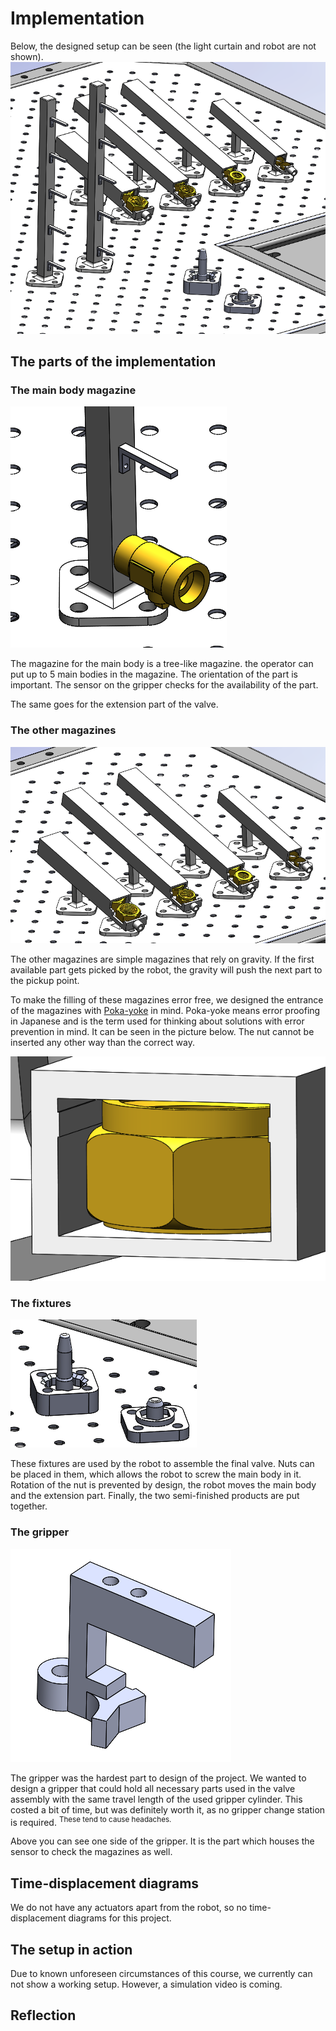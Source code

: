 # Implementation
Below, the designed setup can be seen (the light curtain and robot are not shown).
![Set up](../images/setup.png)

## The parts of the implementation
### The main body magazine
![Main body diagram](../images/mag_main_body.png)

The magazine for the main body is a tree-like magazine. the operator can put up to 5 main bodies in the magazine. The orientation of the part is important. The sensor on the gripper checks for the availability of the part.

The same goes for the extension part of the valve.

### The other magazines
![The other magainzes](../images/mag_other.png)

The other magazines are simple magazines that rely on gravity. If the first available part gets picked by the robot, the gravity will push the next part to the pickup point.

To make the filling of these magazines error free, we designed the entrance of the magazines with [Poka-yoke](https://en.wikipedia.org/wiki/Poka-yoke) in mind. Poka-yoke means error proofing in Japanese and is the term used for thinking about solutions with error prevention in mind. It can be seen in the picture below. The nut cannot be inserted any other way than the correct way.

![Poka yoke](../images/mag_other_py.png)

### The fixtures
![The fixtures](../images/fixtures.png)

These fixtures are used by the robot to assemble the final valve. Nuts can be placed in them, which allows the robot to screw the main body in it. Rotation of the nut is prevented by design, the robot moves the main body and the extension part. Finally, the two semi-finished products are put together.

### The gripper

![The gripper](../images/gripper.png)

The gripper was the hardest part to design of the project. We wanted to design a gripper that could hold all necessary parts used in the valve assembly with the same travel length of the used gripper cylinder. This costed a bit of time, but was definitely worth it, as no gripper change station is required. <sup>These tend to cause headaches.</sup>

Above you can see one side of the gripper. It is the part which houses the sensor to check the magazines as well.

## Time-displacement diagrams
We do not have any actuators apart from the robot, so no time-displacement diagrams for this project.

## The setup in action
Due to known unforeseen circumstances of this course, we currently can not show a working setup. However, a simulation video is coming.

## Reflection